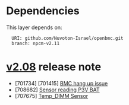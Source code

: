 # Dependencies
This layer depends on:

```
  URI: github.com/Nuvoton-Israel/openbmc.git
  branch: npcm-v2.11
```

# [v2.08](https://github.com/Nuvoton-Israel/openbmc/blob/npcm-v2.11/meta-evb/meta-evb-nuvoton/meta-scm-npcm845/recipes-core/os-release/os-release.bbappend) release note
* [701734] [701415] [BMC hang up issue](https://github.com/Nuvoton-Israel/linux/commit/e70594746e6f1048537f4188a23c05aa9b0c3685)
* [708682] [Sensor reading P3V BAT](https://github.com/Nuvoton-Israel/openbmc/blob/npcm-v2.11/meta-evb/meta-evb-nuvoton/meta-scm-npcm845/recipes-phosphor/configuration/entity-manager/aurea-hpm.json#L1063)
* [707675] [Temp_DIMM Sensor](https://github.com/Nuvoton-Israel/openbmc/blob/npcm-v2.11/meta-evb/meta-evb-nuvoton/meta-scm-npcm845/recipes-phosphor/sensors/dbus-sensors/0006-add-dimm-sensor.patch)

